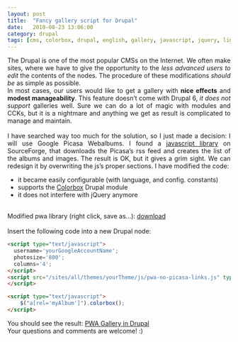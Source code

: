 ```yaml
---
layout: post
title:  "Fancy gallery script for Drupal"
date:   2010-08-23 13:06:00
category: drupal
tags: [cms, colorbox, drupal, english, gallery, javascript, jquery, lightbox, php, pwa]
---
```


<div style="text-align: justify;">The Drupal is one of the most popular CMSs on the Internet. We often make sites, where we have to give the opportunity to the <i>less advanced users to edit</i> the contents of the nodes. The procedure of these modifications <i>should be</i> as simple as possible.</div><div style="text-align: justify;">In most cases, our users would like to get a gallery with <b>nice effects</b> and <b>modest manageability</b>. This feature doesn’t come with Drupal 6, <i>it does not support</i> galleries well. Sure we can do a lot of magic with modules and CCKs, but it is a nightmare and anything we get as result is complicated to manage and maintain.</div><div style="text-align: justify;"><br />
</div><div style="text-align: justify;">I have searched way too much for the solution, so I just made a decision: I will use Google Picasa Webalbums. I found a <a href="http://sourceforge.net/projects/pwa/">javascript library</a> on SourceForge, that downloads the Picasa’s rss feed and creates the list of the albums and images. The result is OK, but it gives a grim sight. We can redesign it by overwriting the js’s proper sections. I have modified the code:</div><ul><li style="text-align: justify;">it became easily configurable (with language, and config. constants)</li>
<li style="text-align: justify;">supports the <a href="http://drupal.org/project/colorbox">Colorbox</a> Drupal module</li>
<li style="text-align: justify;">it does not interfere with jQuery anymore</li>
</ul><br />
<div style="text-align: justify;">Modified pwa library (right click, save as...): <a href="http://dl.dropbox.com/u/3092188/blog/pwa-no-picasa-links.js">download</a></div><div style="text-align: justify;"><br />
</div><div style="text-align: justify;">Insert the following code into a new Drupal node:</div>

```html
<script type="text/javascript">
  username='yourGoogleAccountName';
  photosize='800';
  columns='4';
</script>
<script src="/sites/all/themes/yourTheme/js/pwa-no-picasa-links.js" type="text/javascript">
</script>

<script type="text/javascript">
    $("a[rel='myAlbum']").colorbox();
</script>
```
<div style="text-align: justify;">You should see the result: <a href="http://ezk.bme.hu/ezk/galeria">PWA Gallery in Drupal</a><br />
Your questions and comments are welcome! :)</div>
